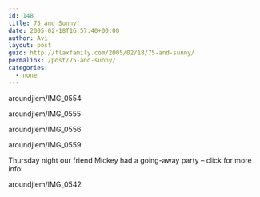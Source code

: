 ```yaml
---
id: 148
title: 75 and Sunny!
date: 2005-02-18T16:57:40+00:00
author: Avi
layout: post
guid: http://flaxfamily.com/2005/02/18/75-and-sunny/
permalink: /post/75-and-sunny/
categories:
  - none
---
```

<wpgallery>aroundjlem/IMG_0554</wpgallery>

<wpgallery>aroundjlem/IMG_0555</wpgallery>

<wpgallery>aroundjlem/IMG_0556</wpgallery>

<wpgallery>aroundjlem/IMG_0559</wpgallery>

Thursday night our friend Mickey had a going-away party &#8211; click for more info:
  
<wpgallery>aroundjlem/IMG_0542</wpgallery>